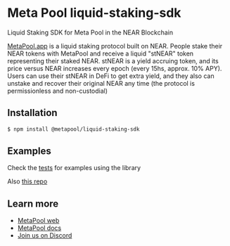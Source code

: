 # Meta Pool liquid-staking-sdk

Liquid Staking SDK for Meta Pool in the NEAR Blockchain

[MetaPool.app](metapool.app) is a liquid staking protocol built on NEAR. People stake their NEAR tokens with MetaPool and receive a liquid "stNEAR" token representing their staked NEAR. stNEAR is a yield accruing token, and its price versus NEAR increases every epoch (every 15hs, approx. 10% APY). Users can use their stNEAR in DeFi to get extra yield, and they also can unstake and recover their original NEAR any time (the protocol is permissionless and non-custodial)

## Installation
```bash
$ npm install @metapool/liquid-staking-sdk
```

## Examples

Check the [tests](test/stake-unstake.spec.ts) for examples using the library

Also [this repo](https://github.com/Narwallets/test-liquid-staking-sdk)
## Learn more
- [MetaPool web](https://MetaPool.app)
- [MetaPool docs](https://docs.MetaPool.app/)
- [Join us on Discord](https://discord.com/invite/tG4XJzRtdQ)
